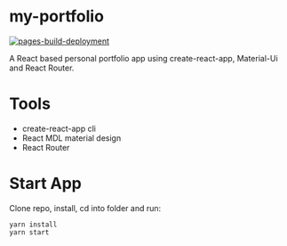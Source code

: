 # my-portfolio

[![pages-build-deployment](https://github.com/rijan-chapagain/my-portfolio/actions/workflows/pages/pages-build-deployment/badge.svg?branch=gh-pages)](https://github.com/rijan-chapagain/my-portfolio/actions/workflows/pages/pages-build-deployment)

A React based personal portfolio app using create-react-app, Material-Ui and React Router.

# Tools

- create-react-app cli
- React MDL material design
- React Router

# Start App

Clone repo, install, cd into folder and run:

```git
yarn install
yarn start
```
